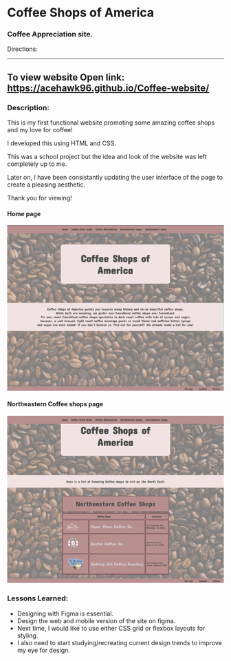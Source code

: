 
# Coffee Shops of America

### Coffee Appreciation site.

Directions:

------------------------------------------------------------------------

## To view website Open link:  https://acehawk96.github.io/Coffee-website/  

 ### Description:

This is my first functional website promoting some amazing coffee shops and my love for coffee! 

I developed this using HTML and CSS. 

This was a school project but the idea and look of the website was left completely up to me. 

Later on, I have been consistantly updating the user interface of the page to create a pleasing aesthetic.

Thank you for viewing!

#### Home page
![Home Page](screen_shots/homePage.PNG)

#### Northeastern Coffee shops page
![Northeastern Coffee shops page](screen_shots/north.PNG)

### Lessons Learned:
 * Designing with Figma is essential.
 * Design the web and mobile version of the site on figma. 
 * Next time, I would like to use either CSS grid or flexbox layouts for styling.
 * I also need to start studying/recreating current design trends to improve my eye for design.
